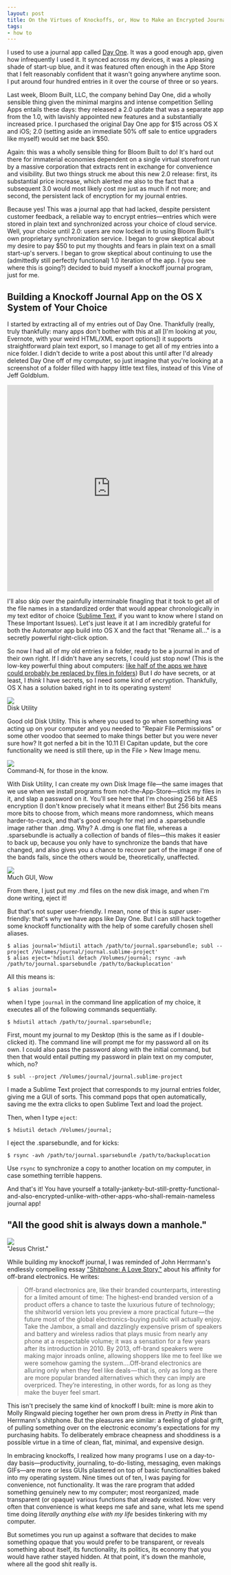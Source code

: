 ```yaml
---
layout: post
title: On the Virtues of Knockoffs, or, How to Make an Encrypted Journal on Your Computer
tags: 
- how to
---
```


I used to use a journal app called [Day One](http://dayoneapp.com). It was a good enough app, given how infrequently I used it. It synced across my devices, it was a pleasing shade of start-up blue, and it was featured often enough in the App Store that I felt reasonably confident that it wasn't going anywhere anytime soon. I put around four hundred entries in it over the course of three or so years. 

Last week, Bloom Built, LLC, the company behind Day One, did a wholly sensible thing given the minimal margins and intense competition Selling Apps entails these days: they released a 2.0 update that was a separate app from the 1.0, with lavishly appointed new features and a substantially increased price. I purchased the original Day One app for $15 across OS X and iOS; 2.0 (setting aside an immediate 50% off sale to entice upgraders like myself) would set me back $50. 

Again: this was a wholly sensible thing for Bloom Built to do! It's hard out there for immaterial economies dependent on a single virtual storefront run by a massive corporation that extracts rent in exchange for convenience and visibility. But two things struck me about this new 2.0 release: first, its substantial price increase, which alerted me also to the fact that a subsequent 3.0 would most likely cost me just as much if not more; and second, the persistent lack of encryption for my journal entries. 

Because yes! This was a journal app that had lacked, despite persistent customer feedback, a reliable way to encrypt entries—entries which were stored in plain text and synchronized across your choice of cloud service. Well, your choice until 2.0: users are now locked in to using Bloom Built's own proprietary synchronization service. I began to grow skeptical about my desire to pay $50 to put my thoughts and fears in plain text on a small start-up's servers. I began to grow skeptical about continuing to use the (admittedly still perfectly functional) 1.0 iteration of the app. I (you see where this is going?) decided to buid myself a knockoff journal program, just for me.

## Building a Knockoff Journal App on the OS X System of Your Choice

I started by extracting all of my entries out of Day One. Thankfully (really, truly thankfully: many apps don't bother with this at all [I'm looking at *you*, Evernote, with your weird HTML/XML export options]) it supports straightforward plain text export, so I manage to get all of my entries into a nice folder. I didn't decide to write a post about this until after I'd already deleted Day One off of my computer, so just imagine that you're looking at a screenshot of a folder filled with happy little text files, instead of this Vine of Jeff Goldblum.

<iframe src="https://vine.co/v/iJVhe0qUEHV/embed/simple" width="480" height="480" frameborder="0"></iframe><script src="https://platform.vine.co/static/scripts/embed.js"></script>

I'll also skip over the painfully interminable finagling that it took to get all of the file names in a standardized order that would appear chronologically in my text editor of choice ([Sublime Text](http://sublimetext.com), if you want to know where I stand on These Important Issues). Let's just leave it at I am incredibly grateful for both the Automator app build into OS X and the fact that "Rename all..." is a secretly powerful right-click option. 

So now I had all of my old entries in a folder, ready to be a journal in and of their own right. If I didn't have any secrets, I could just stop now! (This is the low-key powerful thing about computers: [like half of the apps we have could probably be replaced by files in folders](https://al3x.net/2009/01/31/against-everything-buckets.html)) But I *do* have secrets, or at least, I *think* I have secrets, so I need some kind of encryption. Thankfully, OS X has a solution baked right in to its operating system!

<img src="/assets/img/knockoff-1.jpg"/>
<div class="caption">Disk Utility</div>

Good old Disk Utility. This is where you used to go when something was acting up on your computer and you needed to "Repair File Permissions" or some other voodoo that seemed to make things better but you were never sure how? It got nerfed a bit in the 10.11 El Capitan update, but the core functionality we need is still there, up in the File > New Image menu. 

<img src="/assets/img/knockoff-2.jpg"/>
<div class="caption">Command-N, for those in the know.</div>

With Disk Utility, I can create my own Disk Image file—the same images that we use when we install programs from not-the-App-Store—stick my files in it, and slap a password on it. You'll see here that I'm choosing 256 bit AES encryption (I don't know precisely what it means either! But 256 bits means more bits to choose from, which means more randomness, which means harder-to-crack, and that's good enough for me) and a .sparsebundle image rather than .dmg. Why? A .dmg is one flat file, whereas a .sparsebundle is actually a collection of bands of files—this makes it easier to back up, because you only have to synchronize the bands that have changed, and also gives you a chance to recover part of the image if one of the bands fails, since the others would be, theoretically, unaffected. 

<img src="/assets/img/knockoff-3.jpg"/>
<div class="caption">Much GUI, Wow</div>

From there, I just put my .md files on the new disk image, and when I'm done writing, eject it! 

But that's not super user-friendly. I mean, none of this is *super* user-friendly: that's why we have apps like Day One. But I can still hack together some knockoff functionality with the help of some carefully chosen shell aliases. 

``` console
$ alias journal='hdiutil attach /path/to/journal.sparsebundle; subl --project /Volumes/journal/journal.sublime-project'
$ alias eject='hdiutil detach /Volumes/journal; rsync -avh /path/to/journal.sparsebundle /path/to/backuplocation'
```

All this means is: 

``` console
$ alias journal=
```

when I type `journal` in the command line application of my choice, it executes all of the following commands sequentially. 

``` console
$ hdiutil attach /path/to/journal.sparsebundle; 
```

First, mount my journal to my Desktop (this is the same as if I double-clicked it). The command line will prompt me for my password all on its own. I could also pass the password along with the initial command, but then that would entail putting my password in plain text on my computer, which, no?

``` console
$ subl --project /Volumes/journal/journal.sublime-project 
```

I made a Sublime Text project that corresponds to my journal entries folder, giving me a GUI of sorts. This command pops that open automatically, saving me the extra clicks to open Sublime Text and load the project. 

Then, when I type `eject`:

``` console
$ hdiutil detach /Volumes/journal; 
```

I eject the .sparsebundle, and for kicks:

``` console
$ rsync -avh /path/to/journal.sparsebundle /path/to/backuplocation
```

Use `rsync` to synchronize a copy to another location on my computer, in case something terrible happens. 

And that's it! You have yourself a totally-jankety-but-still-pretty-functional-and-also-encrypted-unlike-with-other-apps-who-shall-remain-nameless journal app!

## "All the good shit is always down a manhole."

<img src="/assets/img/knockoff-4.jpg"/>
<div class="caption">"Jesus Christ."</div>

While building my knockoff journal, I was reminded of John Herrmann's endlessly compelling essay ["Shitphone: A Love Story,"](https://medium.com/matter/shitphone-a-love-story-a44e66434807#.pxei6ttto) about his affinity for off-brand electronics. He writes: 

> Off-brand electronics are, like their branded counterparts, interesting for a limited amount of time: The highest-end branded version of a product offers a chance to taste the luxurious future of technology; the shitworld version lets you preview a more practical future — the future most of the global electronics-buying public will actually enjoy. Take the Jambox, a small and dazzlingly expensive prism of speakers and battery and wireless radios that plays music from nearly any phone at a respectable volume; it was a sensation for a few years after its introduction in 2010. By 2013, off-brand speakers were making major inroads online, allowing shoppers like me to feel like we were somehow gaming the system....Off-brand electronics are alluring only when they feel like deals — that is, only as long as there are more popular branded alternatives which they can imply are overpriced. They’re interesting, in other words, for as long as they make the buyer feel smart.

This isn't precisely the same kind of knockoff I built: mine is more akin to Molly Ringwald piecing together her own prom dress in *Pretty in Pink* than Herrmann's shitphone. But the pleasures are similar: a feeling of global grift, of pulling something over on the electronic economy's expectations for my purchasing habits. To deliberately embrace cheapness and shoddiness is a possible virtue in a time of clean, flat, minimal, and expensive design.

In embracing knockoffs, I realized how many programs I use on a day-to-day basis—productivity, journaling, to-do-listing, messaging, even makings GIFs—are more or less GUIs plastered on top of basic functionalities baked into my operating system. Nine times out of ten, I was paying for convenience, not functionality. It was the rare program that added something genuinely new to my computer; most reorganized, made transparent (or opaque) various functions that already existed. Now: very often that convenience is what keeps me safe and sane, what lets me spend time doing *literally anything else with my life* besides tinkering with my computer. 

But sometimes you run up against a software that decides to make something opaque that you would prefer to be transparent, or reveals something about itself, its functionality, its politics, its economy that you would have rather stayed hidden. At that point, it's down the manhole, where all the good shit really is. 